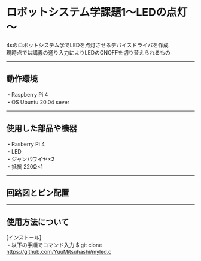 # ロボットシステム学課題1～LEDの点灯～
4sのロボットシステム学でLEDを点灯させるデバイスドライバを作成  
現時点では講義の通り入力によりLEDのONOFFを切り替えられるもの  
***

## 動作環境
・Raspberry Pi 4  
・OS Ubuntu 20.04 sever
***

## 使用した部品や機器　　
・Rasberry Pi 4  
・LED  
・ジャンパワイヤ×2  
・抵抗 220Ω×1  
***

## 回路図とピン配置

***

## 使用方法について
[インストール]  
・以下の手順でコマンド入力
 $ git clone https://github.com/YuuMitsuhashi/myled.c


